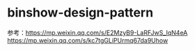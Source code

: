 # binshow-design-pattern


参考：https://mp.weixin.qq.com/s/E2MzyB9-LaRFJwS_IqN4eA
https://mp.weixin.qq.com/s/kc7tgGLiPUrmq67da9Uhow